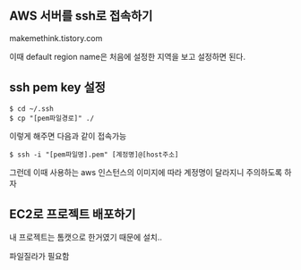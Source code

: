 ## AWS 서버를 ssh로 접속하기

makemethink.tistory.com

이때 default region name은 처음에 설정한 지역을 보고 설정하면 된다.

## ssh pem key 설정

~~~
$ cd ~/.ssh
$ cp "[pem파일경로]" ./
~~~

이렇게 해주면 다음과 같이 접속가능

~~~
$ ssh -i "[pem파일명].pem" [계정명]@[host주소]
~~~

그런데 이때 사용하는 aws 인스턴스의 이미지에 따라 계정명이 달라지니 주의하도록 하자

## EC2로 프로젝트 배포하기

내 프로젝트는 톰캣으로 한거였기 때문에 설치..

파일질라가 필요함

